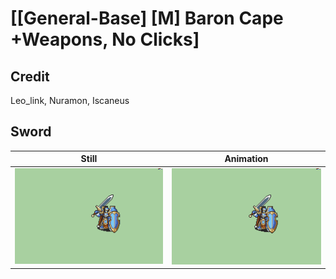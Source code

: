 # [\[General-Base\] \[M\] Baron Cape +Weapons, No Clicks]

## Credit

Leo_link, Nuramon, Iscaneus
	
## Sword

| Still | Animation |
| :---: | :-------: |
| ![Sword still](./Sword_000.png) | ![Sword animation](./Sword.gif) |
